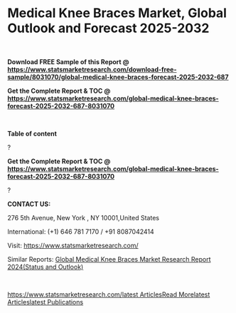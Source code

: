 <h1>Medical Knee Braces Market, Global Outlook and Forecast 2025-2032</h1><br/><p><strong>Download FREE Sample of this Report @ <a href="https://www.statsmarketresearch.com/download-free-sample/8031070/global-medical-knee-braces-forecast-2025-2032-687">https://www.statsmarketresearch.com/download-free-sample/8031070/global-medical-knee-braces-forecast-2025-2032-687</a></strong></p>
 
 
 
 <div><b>Get the Complete Report & TOC @ <a href="https://www.statsmarketresearch.com/global-medical-knee-braces-forecast-2025-2032-687-8031070">https://www.statsmarketresearch.com/global-medical-knee-braces-forecast-2025-2032-687-8031070</a></b></div>
 
 
 
 <p><br />
 
 <b>Table of content</b></p>
 
 
 
 <p>? </p>
 
 
 
 <div><b>Get the Complete Report & TOC @ <a href="https://www.statsmarketresearch.com/global-medical-knee-braces-forecast-2025-2032-687-8031070">https://www.statsmarketresearch.com/global-medical-knee-braces-forecast-2025-2032-687-8031070</a></b></div>
 
 
 
 <p>? </p>
 
 
 
 <p><b>CONTACT US:</b><br />
 
 276 5th Avenue, New York , NY 10001,United States<br />
 
 International: (+1) 646 781 7170 / +91 8087042414<br />
 
 Visit: <a href="https://www.statsmarketresearch.com/">https://www.statsmarketresearch.com/</a><br />
 
 Similar Reports: <a href="https://www.statsmarketresearch.com/global-medical-knee-braces-forecast-2025-2032-687-8031070">Global Medical Knee Braces Market Research Report 2024(Status and Outlook)</a><br />
 
 <br />
 
 <a href="https://gyeongbokgung.com">https://www.statsmarketresearch.com/</a><a href="https://hallyeomaritime.com">latest Articles</a><a href="https://jingwansa.com">Read More</a><a href="https://nguoiviet.jp/">latest Articles</a><a href="https://www.intelmarketresearch.com/">latest Publications</a></p>